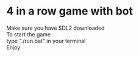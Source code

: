 # 4 in a row game with bot

Make sure you have SDL2 downloaded
<br/>
To start the game
<br/>
type "./run.bat" in your terminal
<br/>
Enjoy
